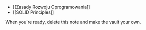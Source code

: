 
- [[Zasady Rozwoju Oprogramowania]]
- [[SOLID Principles]] 

When you're ready, delete this note and make the vault your own.